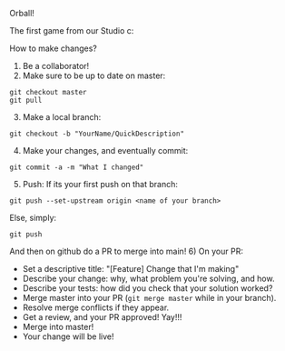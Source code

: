 Orball!

The first game from our Studio c:



How to make changes?
1) Be a collaborator!
2) Make sure to be up to date on master:
```
git checkout master
git pull
```
3) Make a local branch:
```
git checkout -b "YourName/QuickDescription"
```
4) Make your changes, and eventually commit:
```
git commit -a -m "What I changed"
```
5) Push:
If its your first push on that branch:
```
git push --set-upstream origin <name of your branch>
```
Else, simply:
```
git push
```
And then on github do a PR to merge into main!
6) On your PR:
- Set a descriptive title: "[Feature] Change that I'm making"
- Describe your change: why, what problem you're solving, and how.
- Describe your tests: how did you check that your solution worked?
- Merge master into your PR (`git merge master` while in your branch).
- Resolve merge conflicts if they appear.
- Get a review, and your PR approved! Yay!!!
- Merge into master!
- Your change will be live!
